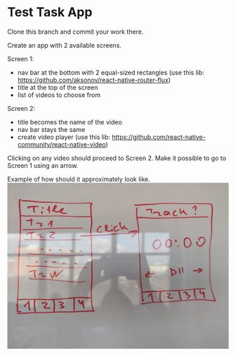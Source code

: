 # Test Task App

Clone this branch and commit your work there.

Create an app with 2 available screens.

Screen 1:

- nav bar at the bottom with 2 equal-sized rectangles (use this lib: https://github.com/aksonov/react-native-router-flux)
- title at the top of the screen
- list of videos to choose from

Screen 2:

- title becomes the name of the video
- nav bar stays the same
- create video player (use this lib: https://github.com/react-native-community/react-native-video)

Clicking on any video should proceed to Screen 2. Make it possible to go to Screen 1 using an arrow.

Example of how should it approximately look like.
![Example](./example.jpg)
